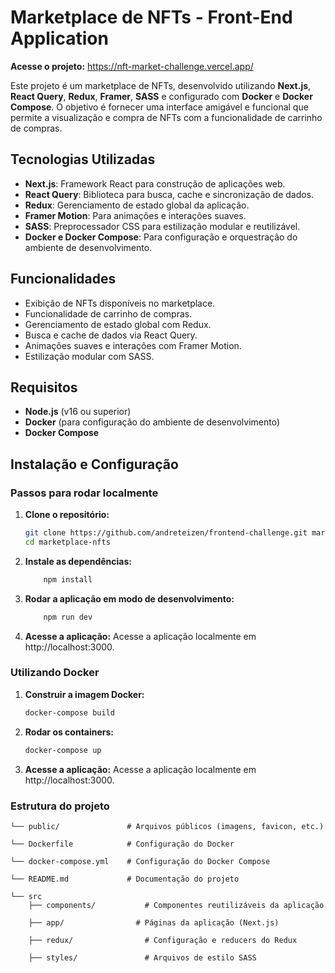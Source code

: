 # Marketplace de NFTs - Front-End Application

**Acesse o projeto:** https://nft-market-challenge.vercel.app/

Este projeto é um marketplace de NFTs, desenvolvido utilizando **Next.js**, **React Query**, **Redux**, **Framer**, **SASS** e configurado com **Docker** e **Docker Compose**. O objetivo é fornecer uma interface amigável e funcional que permite a visualização e compra de NFTs com a funcionalidade de carrinho de compras.

## Tecnologias Utilizadas

- **Next.js**: Framework React para construção de aplicações web.
- **React Query**: Biblioteca para busca, cache e sincronização de dados.
- **Redux**: Gerenciamento de estado global da aplicação.
- **Framer Motion**: Para animações e interações suaves.
- **SASS**: Preprocessador CSS para estilização modular e reutilizável.
- **Docker e Docker Compose**: Para configuração e orquestração do ambiente de desenvolvimento.

## Funcionalidades

- Exibição de NFTs disponíveis no marketplace.
- Funcionalidade de carrinho de compras.
- Gerenciamento de estado global com Redux.
- Busca e cache de dados via React Query.
- Animações suaves e interações com Framer Motion.
- Estilização modular com SASS.

## Requisitos

- **Node.js** (v16 ou superior)
- **Docker** (para configuração do ambiente de desenvolvimento)
- **Docker Compose**

## Instalação e Configuração

### Passos para rodar localmente

1. **Clone o repositório:**

   ```bash
   git clone https://github.com/andreteizen/frontend-challenge.git marketplace-nfts
   cd marketplace-nfts
   ```

2. **Instale as dependências:**
    ```bash
        npm install
    ```

3. **Rodar a aplicação em modo de desenvolvimento:**
    ```bash
        npm run dev
    ```

4. **Acesse a aplicação:** Acesse a aplicação localmente em http://localhost:3000.


### Utilizando Docker

1. **Construir a imagem Docker:**

   ```bash
   docker-compose build
   ```

2. **Rodar os containers:**
    ```bash
    docker-compose up
    ```

3. **Acesse a aplicação:** Acesse a aplicação localmente em http://localhost:3000.



### Estrutura do projeto
    └── public/               # Arquivos públicos (imagens, favicon, etc.)

    └── Dockerfile            # Configuração do Docker

    └── docker-compose.yml    # Configuração do Docker Compose

    └── README.md             # Documentação do projeto

    └── src
        ├── components/           # Componentes reutilizáveis da aplicação

        ├── app/                # Páginas da aplicação (Next.js)

        ├── redux/                # Configuração e reducers do Redux

        ├── styles/               # Arquivos de estilo SASS
